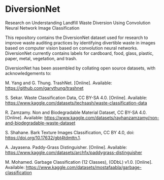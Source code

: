 # DiversionNet
Research on Understanding Landfill Waste Diversion Using Convolution Neural Network Image Classification

This repository contains the DiversionNet dataset used for research to improve waste auditing practices by identifying divertible waste in images based on computer vision based on convolution neural networks. DiversionNet currently contains labels for cardboard, food, glass, plastic, paper, metal, vegetation, and trash.

DiversionNet has been assembled by collating open source datasets, with acknowledgements to: 

M. Yang and G. Thung. TrashNet. [Online]. Available: https://github.com/garythung/trashnet

S. Sekar. Waste Classification Data, CC BY-SA 4.0. [Online]. Available: https://www.kaggle.com/datasets/techsash/waste-classification-data

R. Zamzamy. Non and Biodegradable Material Dataset, CC BY-SA 4.0. [Online]. Available: https://www.kaggle.com/datasets/rayhanzamzamy/non-and-biodegradable-waste-dataset

S. Shahane. Bark Texture Images Classification, CC BY 4.0, doi: https://doi.org/10.17632/gbt4tdmttn.1.

A. Jayasena. Paddy-Grass Distinguisher. [Online]. Available: https://www.kaggle.com/datasets/archfx/paddygrass-distinguisher

M. Mohamed. Garbage Classification (12 Classes), (ODbL) v1.0. [Online]. Available: https://www.kaggle.com/datasets/mostafaabla/garbage-classification
